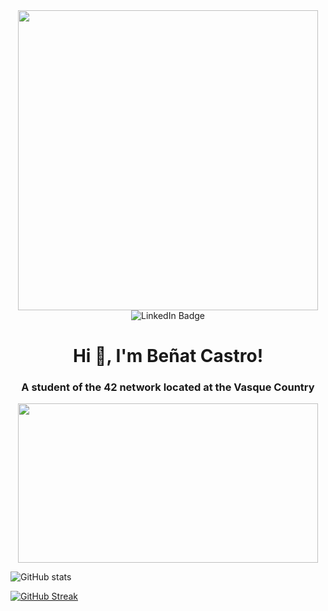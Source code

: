 <div id="header" align="center">
    <img src="https://media.giphy.com/media/gjrYDwbjnK8x36xZIO/giphy.gif" width="480" height "200"/>
</div>

<div id="badges" align="center">
    <a href"https://www.linkedin.com/in/benatcastro/">
        <img src="https://img.shields.io/badge/LinkedIn-blue?style=for-the-badge&logo=linkedin&logoColor=white" alt="LinkedIn Badge"/>
    </a>
</div>
<h1 align="center">Hi 👋, I'm Beñat Castro!</h1>
<h3 align="center">A student of the 42 network located at the Vasque Country</h3>
<div align="center">
  <img src=https://media.giphy.com/media/FqdGGgugkC4Xm/giphy.gif width="480" height="255"/>
</div>

![GitHub stats](https://github-readme-stats.vercel.app/api?username=benatcastro&show_icons=true&theme=radical&hide_border=true&bg_color=0D1117)

[![GitHub Streak](http://github-readme-streak-stats.herokuapp.com?user=benatcastro&theme=radical&hide_border=true&background=0D1117)](https://git.io/streak-stats)



